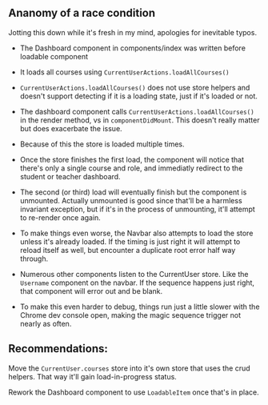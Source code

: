 ## Ananomy of a race condition

Jotting this down while it's fresh in my mind, apologies for inevitable typos.

 * The Dashboard component in components/index was written before loadable component

 * It loads all courses using `CurrentUserActions.loadAllCourses()`

 * `CurrentUserActions.loadAllCourses()` does not use store helpers and doesn't support detecting if it is a loading state, just if it's loaded or not.

 * The dashboard component calls `CurrentUserActions.loadAllCourses()` in the render method, vs in `componentDidMount`.  This doesn't really matter but does exacerbate the issue.

 * Because of this the store is loaded multiple times.

 * Once the store finishes the first load, the component will notice that there's only a single course and role, and immediatly redirect to the student or teacher dashboard.

 * The second (or third) load will eventually finish but the component is unmounted.  Actually unmounted is good since that'll be a harmless invariant exception, but if it's in the process of unmounting, it'll attempt to re-render once again.


 * To make things even worse, the Navbar also attempts to load the store unless it's already loaded.  If the timing is just right it will attempt to reload itself as well, but encounter a duplicate root error half way through.

 * Numerous other components listen to the CurrentUser store.  Like the `Username` component on the navbar.  If the sequence happens just right, that component will error out and be blank.

 * To make this even harder to debug, things run just a little slower with the Chrome dev console open, making the magic sequence trigger not nearly as often.


## Recommendations:

Move the `CurrentUser.courses` store into it's own store that uses the crud helpers.  That way it'll gain load-in-progress status.

Rework the Dashboard component to use `LoadableItem` once that's in place.
